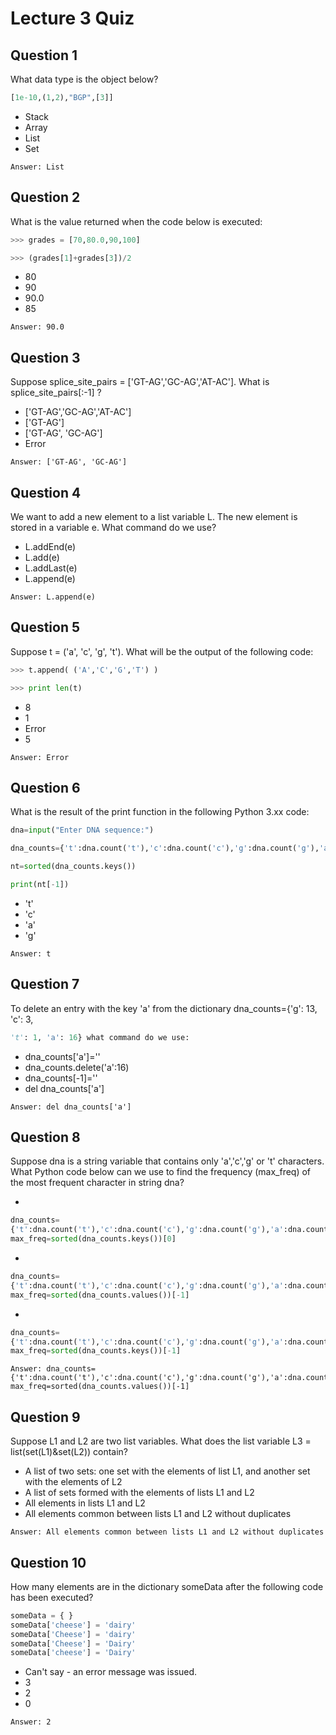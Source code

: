 # Lecture 3 Quiz
## Question 1
What data type is the object below?
```Python
[1e-10,(1,2),"BGP",[3]]
```
* Stack
* Array
* List
* Set
```
Answer: List
```

## Question 2

What is the value returned when the code below is executed:
```Python
>>> grades = [70,80.0,90,100]

>>> (grades[1]+grades[3])/2
```
* 80
* 90
* 90.0
* 85
```
Answer: 90.0
```

## Question 3
Suppose splice_site_pairs = ['GT-AG','GC-AG','AT-AC']. What is splice_site_pairs[:-1] ?
* ['GT-AG','GC-AG','AT-AC']
* ['GT-AG']
* ['GT-AG', 'GC-AG']
* Error
```
Answer: ['GT-AG', 'GC-AG']
```

## Question 4
We want to add a new element to a list variable L. The new element is stored in a variable e. What command do we use?
* L.addEnd(e)
* L.add(e)
* L.addLast(e)
* L.append(e)
```
Answer: L.append(e)
```

## Question 5

Suppose t = ('a', 'c', 'g', 't'). What will be the output of the following code:
```Python
>>> t.append( ('A','C','G','T') )

>>> print len(t)
```
* 8
* 1
* Error
* 5
```
Answer: Error
```

## Question 6
What is the result of the print function in the following Python 3.xx code:
```Python
dna=input("Enter DNA sequence:")

dna_counts={'t':dna.count('t'),'c':dna.count('c'),'g':dna.count('g'),'a':dna.count('a')}

nt=sorted(dna_counts.keys())

print(nt[-1])
```
* 't'
* 'c'
* 'a'
* 'g'
```
Answer: t
```

## Question 7
To delete an entry with the key 'a' from the dictionary dna_counts={'g': 13, 'c': 3,
```Python
't': 1, 'a': 16} what command do we use:
```
* dna_counts['a']=''
* dna_counts.delete('a':16)
* dna_counts[-1]=''
* del dna_counts['a']
```
Answer: del dna_counts['a']
```

## Question 8
Suppose dna is a string variable that contains only 'a','c','g' or 't' characters. 
What Python code below can we use to find the frequency (max_freq) of the most frequent character in string dna?

* 
```Python
dna_counts=
{'t':dna.count('t'),'c':dna.count('c'),'g':dna.count('g'),'a':dna.count('a')}
max_freq=sorted(dna_counts.keys())[0]
```
*
```Python
dna_counts=
{'t':dna.count('t'),'c':dna.count('c'),'g':dna.count('g'),'a':dna.count('a')}
max_freq=sorted(dna_counts.values())[-1]
```
*
```Python
dna_counts=
{'t':dna.count('t'),'c':dna.count('c'),'g':dna.count('g'),'a':dna.count('a')}
max_freq=sorted(dna_counts.keys())[-1]
```

```
Answer: dna_counts=
{'t':dna.count('t'),'c':dna.count('c'),'g':dna.count('g'),'a':dna.count('a')}
max_freq=sorted(dna_counts.values())[-1]
```

## Question 9
Suppose L1 and L2 are two list variables. What does the list variable L3 = list(set(L1)&set(L2)) contain?
* A list of two sets: one set with the elements of list L1, and another set with the elements of L2
* A list of sets formed with the elements of lists L1 and L2
* All elements in lists L1 and L2
* All elements common between lists L1 and L2 without duplicates
```
Answer: All elements common between lists L1 and L2 without duplicates
```

## Question 10
How many elements are in the dictionary someData after the following code has been executed?
```Python
someData = { }
someData['cheese'] = 'dairy'
someData['Cheese'] = 'dairy'
someData['Cheese'] = 'Dairy'
someData['cheese'] = 'Dairy'
```
* Can't say - an error message was issued.
* 3
* 2
* 0
```
Answer: 2
```
